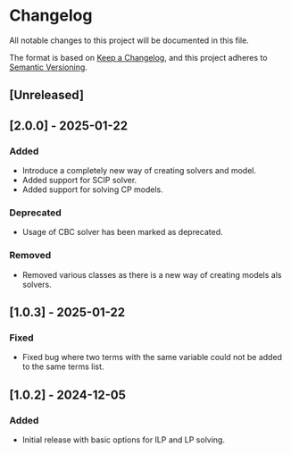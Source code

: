 # Changelog

All notable changes to this project will be documented in this file.

The format is based on [Keep a Changelog](https://keepachangelog.com/en/1.0.0/),
and this project adheres to [Semantic Versioning](https://semver.org/spec/v2.0.0.html).

## [Unreleased]

## [2.0.0] - 2025-01-22

### Added

- Introduce a completely new way of creating solvers and model.
- Added support for SCIP solver.
- Added support for solving CP models.

### Deprecated

- Usage of CBC solver has been marked as deprecated.

### Removed

- Removed various classes as there is a new way of creating models als solvers.

## [1.0.3] - 2025-01-22

### Fixed

- Fixed bug where two terms with the same variable could not be added to the same terms list.

## [1.0.2] - 2024-12-05

### Added

- Initial release with basic options for ILP and LP solving.